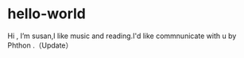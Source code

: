 # hello-world
Hi , I’m susan,I like music and reading.I'd like commnunicate with u by Phthon .（Update）
